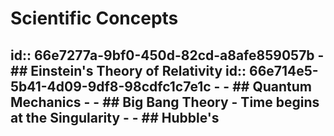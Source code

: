 # Scientific Concepts
id:: 66e7277a-9bf0-450d-82cd-a8afe859057b
	- ## Einstein's Theory of Relativity
	  id:: 66e714e5-5b41-4d09-9df8-98cdfc1c7e1c
		-
	- ## Quantum Mechanics
		-
	- ## Big Bang Theory
		- Time begins at the Singularity
		-
	- ## Hubble's
-